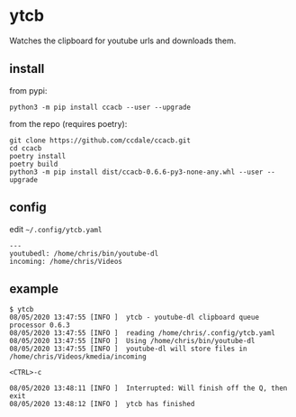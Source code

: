 # ytcb
Watches the clipboard for youtube urls and downloads them.

## install

from pypi:

```
python3 -m pip install ccacb --user --upgrade
```

from the repo (requires poetry):
```
git clone https://github.com/ccdale/ccacb.git
cd ccacb
poetry install
poetry build
python3 -m pip install dist/ccacb-0.6.6-py3-none-any.whl --user --upgrade
```

## config
edit `~/.config/ytcb.yaml`

```
---
youtubedl: /home/chris/bin/youtube-dl
incoming: /home/chris/Videos
```

## example

```
$ ytcb
08/05/2020 13:47:55 [INFO ]  ytcb - youtube-dl clipboard queue processor 0.6.3
08/05/2020 13:47:55 [INFO ]  reading /home/chris/.config/ytcb.yaml
08/05/2020 13:47:55 [INFO ]  Using /home/chris/bin/youtube-dl
08/05/2020 13:47:55 [INFO ]  youtube-dl will store files in /home/chris/Videos/kmedia/incoming

<CTRL>-c

08/05/2020 13:48:11 [INFO ]  Interrupted: Will finish off the Q, then exit
08/05/2020 13:48:12 [INFO ]  ytcb has finished
```
